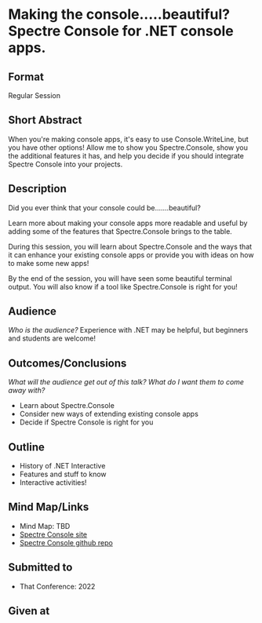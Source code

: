 # Making the console.....beautiful? Spectre Console for .NET console apps.

## Format
Regular Session

## Short Abstract
When you're making console apps, it's easy to use Console.WriteLine, but you have other options!  Allow me to show you Spectre.Console, show you the additional features it has, and help you decide if you should integrate Spectre Console into your projects.

## Description
Did you ever think that your console could be.......beautiful? 

Learn more about making your console apps more readable and useful by adding some of the features that Spectre.Console brings to the table.

During this session, you will learn about Spectre.Console and the ways that it can enhance your existing console apps or provide you with ideas on how to make some new apps!

By the end of the session, you will have seen some beautiful terminal output.  You will also know if a tool like Spectre.Console is right for you!

## Audience
_Who is the audience?_
Experience with .NET may be helpful, but beginners and students are welcome!

## Outcomes/Conclusions
_What will the audience get out of this talk? What do I want them to come away with?_
- Learn about Spectre.Console
- Consider new ways of extending existing console apps
- Decide if Spectre Console is right for you

## Outline
- History of .NET Interactive
- Features and stuff to know
- Interactive activities!

## Mind Map/Links
- Mind Map: TBD
- [Spectre Console site](https://spectreconsole.net/)
- [Spectre Console github repo](https://github.com/spectreconsole/spectre.console)


## Submitted to
- That Conference: 2022

## Given at
